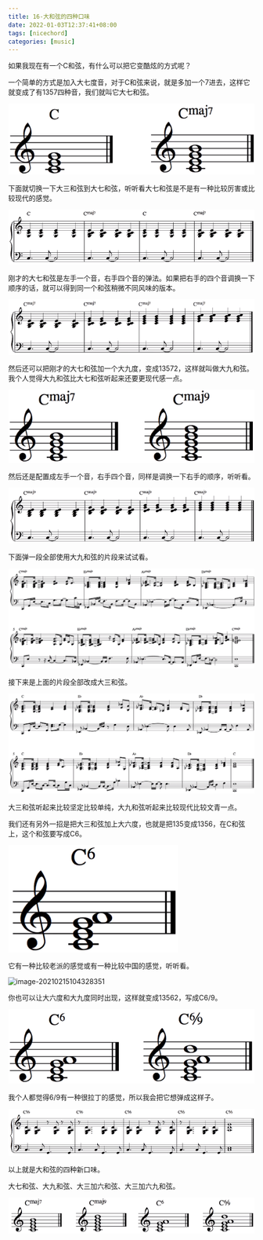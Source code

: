 ```yaml
---
title: 16-大和弦的四种口味
date: 2022-01-03T12:37:41+08:00
tags: [nicechord]
categories: [music]
---
```


如果我现在有一个C和弦，有什么可以把它变酷炫的方式呢？

一个简单的方式是加入大七度音，对于C和弦来说，就是多加一个7进去，这样它就变成了有1357四种音，我们就叫它大七和弦。

![](https://raw.githubusercontent.com/songmz/ImageHosting/master/img/20210215102045.png)

下面就切换一下大三和弦到大七和弦，听听看大七和弦是不是有一种比较厉害或比较现代的感觉。

![](https://raw.githubusercontent.com/songmz/ImageHosting/master/img/20210215102641.png)

刚才的大七和弦是左手一个音，右手四个音的弹法。如果把右手的四个音调换一下顺序的话，就可以得到同一个和弦稍微不同风味的版本。

![](https://raw.githubusercontent.com/songmz/ImageHosting/master/img/20210215102830.png)

然后还可以把刚才的大七和弦加一个大九度，变成13572，这样就叫做大九和弦。我个人觉得大九和弦比大七和弦听起来还要更现代感一点。

![](https://raw.githubusercontent.com/songmz/ImageHosting/master/img/20210215102944.png)

然后还是配置成左手一个音，右手四个音，同样是调换一下右手的顺序，听听看。

![](https://raw.githubusercontent.com/songmz/ImageHosting/master/img/20210215103434.png)

下面弹一段全部使用大九和弦的片段来试试看。

![](https://raw.githubusercontent.com/songmz/ImageHosting/master/img/20210215103956.png)

接下来是上面的片段全部改成大三和弦。

![](https://raw.githubusercontent.com/songmz/ImageHosting/master/img/20210215104026.png)

大三和弦听起来比较坚定比较单纯，大九和弦听起来比较现代比较文青一点。

我们还有另外一招是把大三和弦加上大六度，也就是把135变成1356，在C和弦上，这个和弦要写成C6。

![](https://raw.githubusercontent.com/songmz/ImageHosting/master/img/20210215104215.png)

它有一种比较老派的感觉或有一种比较中国的感觉，听听看。

![image-20210215104328351](/home/songmz/.config/Typora/typora-user-images/image-20210215104328351.png)

你也可以让大六度和大九度同时出现，这样就变成13562，写成C6/9。

![](https://raw.githubusercontent.com/songmz/ImageHosting/master/img/20210215104440.png)

我个人都觉得6/9有一种很拉丁的感觉，所以我会把它想弹成这样子。

![](https://raw.githubusercontent.com/songmz/ImageHosting/master/img/20210215104546.png)

以上就是大和弦的四种新口味。

大七和弦、大九和弦、大三加六和弦、大三加六九和弦。

![](https://raw.githubusercontent.com/songmz/ImageHosting/master/img/20210215104652.png)
